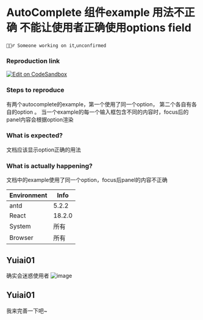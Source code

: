 # AutoComplete 组件example 用法不正确 不能让使用者正确使用options field

`👷🏻‍♂️ Someone working on it`,`unconfirmed`

### Reproduction link

[![Edit on CodeSandbox](https://codesandbox.io/static/img/play-codesandbox.svg)](https://codesandbox.io/s/antd-reproduction-template-forked-55qums)

### Steps to reproduce

有两个autocomplete的example，第一个使用了同一个option， 第二个各自有各自的option 。
当一个example的每一个输入框包含不同的内容时，focus后的panel内容会根据option渲染

### What is expected?

文档应该显示option正确的用法

### What is actually happening?

文档中的example使用了同一个option，focus后panel的内容不正确

| Environment | Info   |
| ----------- | ------ |
| antd        | 5.2.2  |
| React       | 18.2.0 |
| System      | 所有   |
| Browser     | 所有   |

<!-- generated by ant-design-issue-helper. DO NOT REMOVE -->

## Yuiai01

确实会迷惑使用者
![image](https://user-images.githubusercontent.com/112228030/221409667-000a179a-90c3-4840-8456-3cecbfb5d30c.png)

## Yuiai01

我来完善一下吧~
